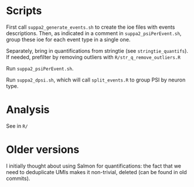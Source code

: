 # Scripts

First call `suppa2_generate_events.sh` to create the ioe files with events descriptions. Then, as indicated in a comment in `suppa2_psiPerEvent.sh`, group these ioe for each event type in a single one.

Separately, bring in quantifications from stringtie (see `stringtie_quantifs`). If needed, prefilter by removing outliers with `R/str_q_remove_outliers.R`

Run `suppa2_psiPerEvent.sh`.

Run `suppa2_dpsi.sh`, which will call `split_events.R` to group PSI by neuron type.


# Analysis

See in `R/`


# Older versions

I initially thought about using Salmon for quantifications: the fact that we need to deduplicate UMIs makes it non-trivial, deleted (can be found in old commits).



